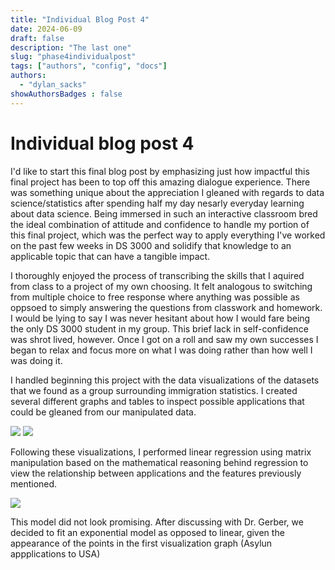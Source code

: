 ```yaml
---
title: "Individual Blog Post 4"
date: 2024-06-09
draft: false
description: "The last one"
slug: "phase4individualpost"
tags: ["authors", "config", "docs"]
authors:
  - "dylan_sacks"
showAuthorsBadges : false
---
```


# Individual blog post 4
I'd like to start this final blog post by emphasizing just how impactful this final project has been to top off this amazing dialogue experience. There was something unique about the appreciation I gleaned with regards to data science/statistics after spending half my day nesarly everyday learning about data science. Being immersed in such an interactive classroom bred the ideal combination of attitude and confidence to handle my portion of this final project, which was the perfect way to apply everything I've worked on the past few weeks in DS 3000 and solidify that knowledge to an applicable topic that can have a tangible impact.

I thoroughly enjoyed the process of transcribing the skills that I aquired from class to a project of my own choosing. It felt analogous to switching from multiple choice to free response where anything was possible as oppsoed to simply answering the questions from classwork and homework. I would be lying to say I was never hesitant about how I would fare being the only DS 3000 student in my group. This brief lack in self-confidence was shrot lived, however. Once I got on a roll and saw my own successes I began to relax and focus more on what I was doing rather than how well I was doing it. 

I handled beginning this project with the data visualizations of the datasets that we found as a group surrounding immigration statistics. I created several different graphs and tables to inspect possible applications that could be gleaned from our manipulated data.

<img src = "https://i.imgur.com/bcOawml.png">

<img src = "https://i.imgur.com/YDswxAi.png">

Following these visualizations, I performed linear regression using matrix manipulation based on the mathematical reasoning behind regression to view the relationship between applications and the features previously mentioned. 

<img src = "https://i.imgur.com/TG2xFcD.png">

This model did not look promising. After discussing with Dr. Gerber, we decided to fit an exponential model as opposed to linear, given the appearance of the points in the first visualization graph (Asylun appplications to USA)

